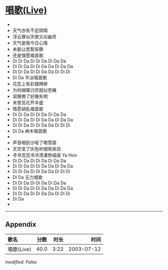 # [唱歌(Live)](https://music.163.com/song?id=31234191)

* 
* 天气亦有不定阴晴
* 浮云骤似天使又似幽灵
* 天气是我今日心情
* 未能让思絮安静
* 还是情愿唱首歌
* Di Di Da Di Di Da Di Da Da
* Di Di Da Di Di Da Da Di Da Da
* Di Di Da Di Di Da Da Di Di Di
* Di Da 平淡唱首歌
* 花蕊上有彩蝶娉婷
* 为何蝴蝶讨厌就似苍蝇
* 双眼倦了好像失明
* 未曾觅花开丰盛
* 情愿胡乱唱首歌
* Di Di Da Di Di Da Di Da Da
* Di Di Da Di Di Da Da Di Da Da
* Di Di Da Di Di Da Da Di Di Di
* Di Da 麻木唱首歌
* 
* 声音唱到沙哑了喝雪碧
* 天空变了灰色听细雨淅沥
* 寻寻觅觅冷冷清凄惨戚戚 Ya Hoo
* Di Di Da Di Di Da Di Da Da
* Di Di Da Di Di Da Da Di Da Da
* Di Di Da Di Di Da Da Di Di Di
* Di Da 无力唱歌
* Di Di Da Di Di Da Di Da Da
* Di Di Da Di Di Da Da Di Da Da
* Di Di Da Di Di Da Da Di Di Di
* Di Da
* 


---

## Appendix

|歌名|分数|时长|时间|
|:---|:---:|---:|---:|
|唱歌(Live)|40.0|3:22|2003-07-12

*modified: False*